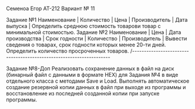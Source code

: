 Семеноа Егор АТ-212 Вариант № 11

Задание №1
Наименование | Количество | Цена | Производитель | Дата выпуска |
Определить среднюю стоимость товарови товар с минимальной стоимостью.
Задание №2
Наименование | Цена | Дата производства | Срок годности | Количество | Производитель |
Вывести сведения о товарах, срок годности которых менее 20-ти дней. Определить количество просроченных товаров.
/--------------------------------------------------------------------

Задание №8-Доп
Реализовать сохранение данных в файл на диск (бинарный файл с данными в формате HEX)
для Задания №4 в виде отдельного класса с методами Save и Load.
Выполнять автоматическое создание резервной копии данных в файл при выходе из программы
и восстановление из последней созданной копии при запуске программы.
